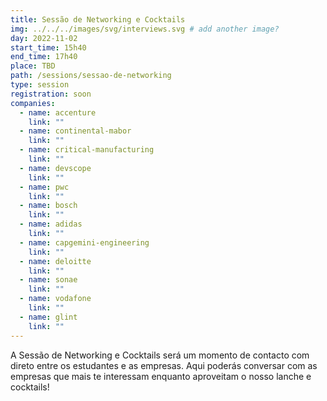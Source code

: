 ```yaml
---
title: Sessão de Networking e Cocktails
img: ../../../images/svg/interviews.svg # add another image?
day: 2022-11-02
start_time: 15h40
end_time: 17h40
place: TBD
path: /sessions/sessao-de-networking
type: session
registration: soon
companies:
  - name: accenture
    link: ""
  - name: continental-mabor
    link: ""
  - name: critical-manufacturing
    link: ""
  - name: devscope
    link: ""
  - name: pwc
    link: ""
  - name: bosch
    link: ""
  - name: adidas
    link: ""
  - name: capgemini-engineering
    link: ""
  - name: deloitte
    link: ""
  - name: sonae
    link: ""
  - name: vodafone
    link: ""
  - name: glint
    link: ""
---
```


A Sessão de Networking e Cocktails será um momento de contacto com direto entre os estudantes e as empresas.
Aqui poderás conversar com as empresas que mais te interessam enquanto aproveitam o nosso lanche e cocktails!
